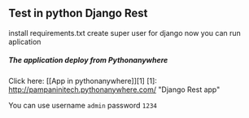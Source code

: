 ## Test in python Django Rest

install requirements.txt
create super user for django
now you can run aplication

##### The application deploy from Pythonanywhere

Click here: [[App in pythonanywhere]][1]
[1]: http://pampaninitech.pythonanywhere.com/ "Django Rest app"

You can use username `admin` password `1234`
